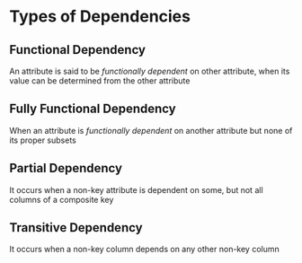 # Types of Dependencies

## Functional Dependency

An attribute is said to be *functionally dependent* on other attribute, when
its value can be determined from the other attribute

## Fully Functional Dependency

When an attribute is *functionally dependent* on another attribute but none of its
proper subsets

## Partial Dependency

It occurs when a non-key attribute is dependent on some, but not all columns of
a composite key

## Transitive Dependency

It occurs when a non-key column depends on any other non-key column
